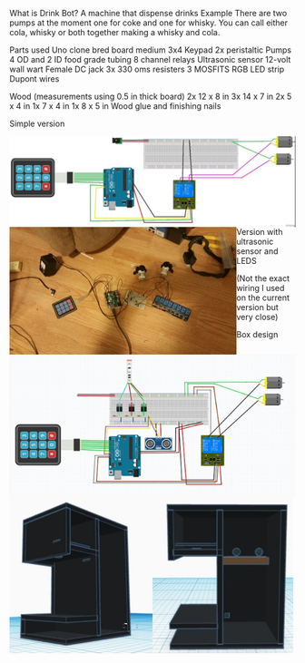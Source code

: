 What is Drink Bot?
A machine that dispense drinks
Example
There are two pumps at the moment one for coke and one for whisky. You can call either cola, whisky or both together making a whisky and cola.

Parts used
Uno clone
bred board medium
3x4 Keypad
2x peristaltic Pumps
4 OD and 2 ID food grade tubing
8 channel relays
Ultrasonic sensor
12-volt wall wart
Female DC jack
3x 330 oms resisters
3 MOSFITS
RGB LED strip
Dupont wires

Wood (measurements using 0.5 in thick board)
2x 12 x 8 in
3x 14 x 7 in
2x 5 x 4 in
1x 7 x 4 in
1x 8 x 5 in
Wood glue and finishing nails

Simple version
<P>
<img align="left" width="800" src="images/simpleSkatch.jpg" alt="simple sketch" title="Optional title">
  <b></b>
<img align="left" width="400" src="images/buildPic.jpg" alt="build picture" title="Optional title">
</p>

Version with ultrasonic sensor and LEDS
<p>
<img align="left" width="800" src="images/DrinkBotsketch.png" alt="drink bot sketch" title="Optional title">
</p>
(Not the exact wiring I used on the current version but very close)

Box design
<p>
<img align="left" width="500" img src="/images\boxDesign.JPG" alt="box design " title="Optional title">
</p>
